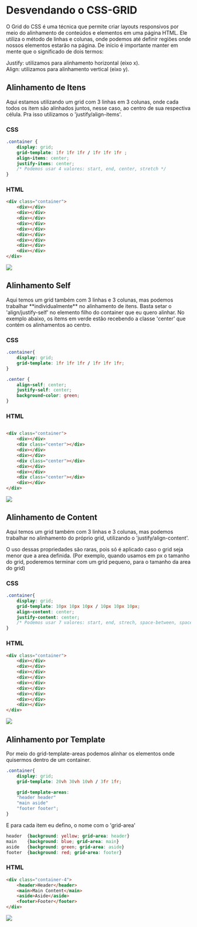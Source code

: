 <h1>Desvendando o CSS-GRID</h1>

O Grid do CSS é uma técnica que permite criar layouts responsivos por meio do alinhamento de conteúdos e elementos em uma página HTML. Ele utiliza o método de linhas e colunas, onde podemos até definir regiões onde nossos elementos estarão na página. De início é importante manter em mente que o significado de dois termos:

Justify: utilizamos para alinhamento horizontal (eixo x).<br>
Align: utilizamos para alinhamento vertical (eixo y).


<h2>Alinhamento de Itens</h2>
<p>Aqui estamos utilizando um grid com 3 linhas em 3 colunas, onde cada todos os item são alinhados juntos, nesse caso, ao centro de sua respectiva célula. Pra isso utilizamos o 'justify/align-items'.</p>

###  CSS     
```css
.container {
    display: grid;
    grid-template: 1fr 1fr 1fr / 1fr 1fr 1fr ;
    align-items: center;
    justify-items: center;
    /* Podemos usar 4 valores: start, end, center, stretch */
}
```

### HTML
```html
<div class="container">
    <div></div>
    <div></div>
    <div></div>
    <div></div>
    <div></div>
    <div></div>
    <div></div>
    <div></div>
    <div></div>
</div>
```


<img src="readme/01.png"/>

<h2>Alinhamento Self</h2>
<p>Aqui temos um grid também com 3 linhas e 3 colunas, mas podemos trabalhar **individualmente** no alinhamento de itens. Basta setar o 'align/justify-self' no elemento filho do container que eu quero alinhar. No exemplo abaixo, os items em verde estão recebendo a classe 'center' que contém os alinhamentos ao centro. </p>

###  CSS    
```css
.container{
    display: grid;
    grid-template: 1fr 1fr 1fr / 1fr 1fr 1fr;
}

.center {
    align-self: center;
    justify-self: center;
    background-color: green;
}

```

### HTML
```html

<div class="container">
    <div></div>
    <div class="center"></div>
    <div></div>
    <div></div>
    <div class="center"></div>
    <div></div>
    <div></div>
    <div class="center"></div>
    <div></div>
</div>
```
<img src="readme/02.png"/>

<h2>Alinhamento de Content</h2>
<p>Aqui temos um grid também com 3 linhas e 3 colunas, mas podemos trabalhar no alinhamento do próprio grid, utilizando o 'justify/align-content'.</p>

<p>O uso dessas propriedades são raras, pois só é aplicado caso o grid seja menor que a area definida. (Por exemplo, quando usamos em px o tamanho do grid, poderemos terminar com um grid pequeno, para o tamanho da area do grid)</p>

###  CSS   
```css
.container{
    display: grid;
    grid-template: 10px 10px 10px / 10px 10px 10px;
    align-content: center;
    justify-content: center;
    /* Podemos usar 7 valores: start, end, strech, space-between, space-around, space-evenly. */  
}
 ```
### HTML
```html
<div class="container">
    <div></div>
    <div></div>
    <div></div>
    <div></div>
    <div></div>
    <div></div>
    <div></div>
    <div></div>
    <div></div>
</div>
```

<img src="readme/03.png"/>


<section>
<h2>Alinhamento por Template</h2>
<p>Por meio do grid-template-areas podemos alinhar os elementos onde quisermos dentro de um container.</p>

```css
.container{
    display: grid;
    grid-template: 20vh 30vh 10vh / 3fr 1fr;

    grid-template-areas:
    "header header"
    "main aside"
    "footer footer";
}
```

<p>E para cada item eu defino, o nome com o 'grid-area'</p>

```css
header  {background: yellow; grid-area: header}
main    {background: blue; grid-area: main}
aside   {background: green; grid-area: aside}
footer  {background: red; grid-area: footer}
```

### HTML
```html
<div class="container-4">
    <header>Header</header>
    <main>Main Content</main>
    <aside>Aside</aside>
    <footer>Footer</footer>
</div>
```
<img src="readme/04.png"/>


